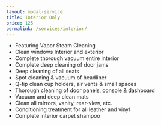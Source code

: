 ```yaml
---
layout: modal-service
title: Interior Only
price: 125
permalink: /services/interior/
---
```


* Featuring Vapor Steam Cleaning
* Clean windows Interior and exterior
* Complete thorough vacuum entire interior
* Complete deep cleaning of door jams
* Deep cleaning of all seats
* Spot cleaning & vacuum of headliner
* Q-tip clean cup holders, air vents & small spaces
* Thorough cleaning of door panels, console & dashboard
* Vacuum and deep clean mats
* Clean all mirrors, vanity, rear-view, etc.
* Conditioning treatment for all leather and vinyl
* Complete interior carpet shampoo